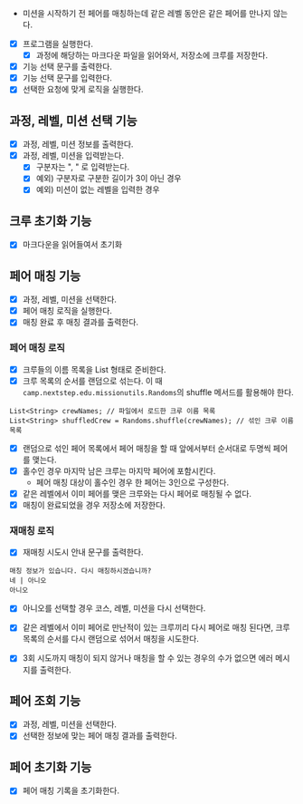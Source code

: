 - 미션을 시작하기 전 페어를 매칭하는데 같은 레벨 동안은 같은 페어를 만나지 않는다.

- [x] 프로그램을 실행한다.
  - [x] 과정에 해당하는 마크다운 파일을 읽어와서, 저장소에 크루를 저장한다.
- [x] 기능 선택 문구를 출력한다.
- [x] 기능 선택 문구를 입력한다.
- [x] 선택한 요청에 맞게 로직을 실행한다.

## 과정, 레벨, 미션 선택 기능

- [x] 과정, 레벨, 미션 정보를 출력한다.
- [x] 과정, 레벨, 미션을 입력받는다.
  - [x] 구분자는 ", " 로 입력받는다.
  - [x] 예외) 구분자로 구분한 길이가 3이 아닌 경우
  - [x] 예외) 미션이 없는 레벨을 입력한 경우

## 크루 초기화 기능

-  [x] 마크다운을 읽어들여서 초기화

## 페어 매칭 기능

- [x] 과정, 레벨, 미션을 선택한다.
- [x] 페어 매칭 로직을 실행한다.
- [x] 매칭 완료 후 매칭 결과를 출력한다.

### 페어 매칭 로직

- [x] 크루들의 이름 목록을 List<String> 형태로 준비한다.
- [x] 크루 목록의 순서를 랜덤으로 섞는다. 이 때 `camp.nextstep.edu.missionutils.Randoms`의 shuffle 메서드를 활용해야 한다.

```text
List<String> crewNames; // 파일에서 로드한 크루 이름 목록
List<String> shuffledCrew = Randoms.shuffle(crewNames); // 섞인 크루 이름 목록
```

- [x] 랜덤으로 섞인 페어 목록에서 페어 매칭을 할 때 앞에서부터 순서대로 두명씩 페어를 맺는다.
- [x] 홀수인 경우 마지막 남은 크루는 마지막 페어에 포함시킨다.
  - 페어 매칭 대상이 홀수인 경우 한 페어는 3인으로 구성한다.
- [x] 같은 레벨에서 이미 페어를 맺은 크루와는 다시 페어로 매칭될 수 없다.
- [x] 매칭이 완료되었을 경우 저장소에 저장한다.

### 재매칭 로직

- [x] 재매칭 시도시 안내 문구를 출력한다.

```text
매칭 정보가 있습니다. 다시 매칭하시겠습니까?
네 | 아니오
아니오
```
- [x] 아니오를 선택할 경우 코스, 레벨, 미션을 다시 선택한다.
- [x] 같은 레벨에서 이미 페어로 만난적이 있는 크루끼리 다시 페어로 매칭 된다면, 크루 목록의 순서를 다시 랜덤으로 섞어서 매칭을 시도한다.
- [x] 3회 시도까지 매칭이 되지 않거나 매칭을 할 수 있는 경우의 수가 없으면 에러 메시지를 출력한다.


## 페어 조회 기능

- [x] 과정, 레벨, 미션을 선택한다.
- [x] 선택한 정보에 맞는 페어 매칭 결과를 출력한다.

## 페어 초기화 기능

- [x] 페어 매칭 기록을 초기화한다.
